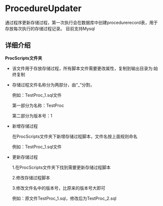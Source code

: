 # ProcedureUpdater
通过程序更新存储过程，第一次执行会在数据库中创建procedurerecord表，用于存放每次执行的存储过程记录。
目前支持Mysql


## 详细介绍

**ProcScripts文件夹**
- 该文件用于存放存储过程，所有脚本文件需要更改属性，复制到输出目录为:始终复制
- 存储过程文件名称分为两部分，由“_”分割，

    例如：TestProc_1.sql文件
    
    第一部分为名称：TestProc
    
    第二部分为版本号：1
    
- 新增存储过程    
    
    在ProcScripts文件夹下新增存储过程脚本，文件名按上面规则命名

    例如：TestProc_1.sql文件

- 更新存储过程    
    
    1.在ProcScripts文件夹下找到需要更新存储过程脚本

    2.修改存储过程脚本
    
    3.修改文件名中的版本号，比原来的版本号大即可

    例如：原文件TestProc_1.sql，修改后为TestProc_2.sql

